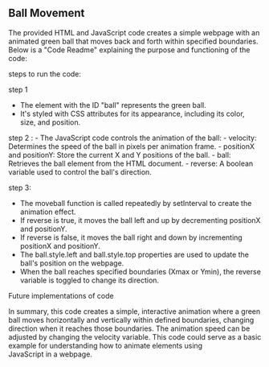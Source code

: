 ## Ball Movement

The provided HTML and JavaScript code creates a simple webpage with an animated green ball that moves back and forth within specified boundaries. Below is a "Code Readme" explaining the purpose and functioning of the code:

steps to run the code:

 step 1
 
   - The  element with the ID "ball" represents the green ball.
   - It's styled with CSS attributes for its appearance, including its color, size, and position.

step 2 :
     - The JavaScript code controls the animation of the ball:
     - velocity: Determines the speed of the ball in pixels per animation frame.
     - positionX and positionY: Store the current X and Y positions of the ball.
     - ball: Retrieves the ball element from the HTML document.
     - reverse: A boolean variable used to control the ball's direction.
     
step 3:
   - The moveball function is called repeatedly by setInterval to create the animation effect.
   - If reverse is true, it moves the ball left and up by decrementing positionX and positionY.
   - If reverse is false, it moves the ball right and down by incrementing positionX and positionY.
   - The ball.style.left and ball.style.top properties are used to update the ball's position on the webpage.
   - When the ball reaches specified boundaries (Xmax or Ymin), the reverse variable is toggled to change its direction.

Future implementations of code

In summary, this code creates a simple, interactive animation where a green ball moves horizontally and vertically within defined boundaries, changing direction when it reaches those boundaries. The animation speed can be adjusted by changing the velocity variable. This code could serve as a basic example for understanding how to animate elements using JavaScript in a webpage.
